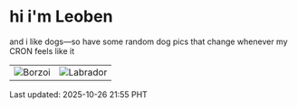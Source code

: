 # hi i'm Leoben

and i like dogs—so have some random dog pics that change whenever my CRON feels like it

|  |  |
|--------|----------|
| ![Borzoi](https://random-dog-vercel.vercel.app/api/random-borzoi?v=1761486920) | ![Labrador](https://random-dog-vercel.vercel.app/api/random-labrador?v=1761486920) |

Last updated: 2025-10-26 21:55 PHT
